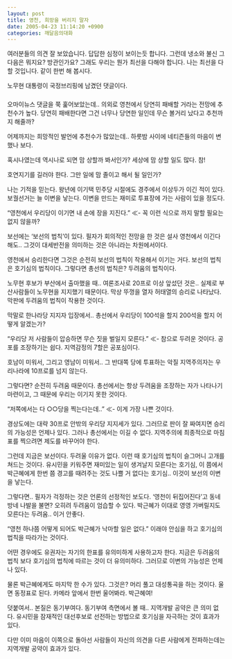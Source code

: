 ```yaml
---
layout: post
title: 영천, 희망을 버리지 말자
date: 2005-04-23 11:14:20 +0900
categories: 깨달음의대화
---
```

여러분들의 의견 잘 보았습니다. 답답한 심정이 보이는듯 합니다. 그런데 냉소와 불신 그 다음은 뭐지요? 방관인가요? 그래도 우리는 뭔가 최선을 다해야 합니다. 나는 최선을 다할 것입니다. 같이 한번 해 봅시다.
  

  
노무현 대통령이 국정브리핑에 남겼던 댓글이다.
  

  
###
  

  
오마이뉴스 댓글을 쭉 훑어보았는데.. 의외로 영천에서 당연히 패배할 거라는 전망에 추천수가 높다. 당연히 패배한다면 그건 너무나 당연한 일인데 무슨 볼거리 났다고 추천까지 해줄까?
  

  
어제까지는 희망적인 발언에 추천수가 많았는데.. 하룻밤 사이에 네티즌들의 마음이 변했나 보다.
  

  
혹시나였는데 역시나로 되면 맘 상할까 봐서인가? 세상에 맘 상할 일도 많다. 참!
  

  
호연지기를 길러야 한다. 그만 일에 맘 졸이고 해서 될 일인가?
  

  
나는 기적을 믿는다. 왕년에 이기택 민주당 시절에도 경주에서 이상두가 이긴 적이 있다. 보궐선거는 늘 이변을 낳는다. 이변을 만드는 재미로 투표장에 가는 사람이 있을 정도다.
  

  
“영천에서 우리당이 이기면 내 손에 장을 지진다.” ≪- 꼭 이런 식으로 까지 말할 필요는 없지 않을까?
  

  
보선에는 ‘보선의 법칙’이 있다. 필자가 회의적인 전망을 한 것은 설사 영천에서 이긴다 해도.. 그것이 대세반전을 의미하는 것은 아니라는 차원에서이다.
  

  
영천에서 승리한다면 그것은 순전히 보선의 법칙이 작용해서 이기는 거다. 보선의 법칙은 호기심의 법칙이다. 그렇다면 총선의 법칙은? 두려움의 법칙이다.
  

  
노무현 후보가 부산에서 출마했을 때.. 여론조사로 20프로 이상 앞섰던 것은.. 실제로 부산사람들이 노무현을 지지했기 때문이다. 막상 뚜껑을 열자 허태열의 승리로 나타났다. 막판에 두려움의 법칙이 작용한 것이다.
  

  
막말로 한나라당 지지자 입장에서.. 총선에서 우리당이 100석을 할지 200석을 할지 어떻게 알겠는가?
  

  
“우리당 저 사람들이 압승하면 무슨 짓을 벌일지 모른다.” ≪- 참으로 두려운 것이다. 공포를 조장하기는 쉽다. 지역감정의 7할은 공포심이다.
  

  
호남이 미워서, 그리고 영남이 미워서.. 그 반대쪽 당에 투표하는 악질 지역주의자는 우리나라에 10프로를 넘지 않는다.
  

  
그렇다면? 순전히 두려움 때문이다. 총선에서는 항상 두려움을 조장하는 자가 나타나기 마련이고, 그 때문에 우리는 이기지 못한 것이다.
  

  
“저쪽에서는 다 ○○당을 찍는다는데..” ≪- 이게 가장 나쁜 것이다.
  

  
경상도에는 대략 30프로 안밖의 우리당 지지세가 있다. 그러므로 판이 잘 짜여지면 승리의 가능성은 언제나 있다. 그러나 총선에서는 이길 수 없다. 지역주의에 최종적으로 마침표를 찍으려면 제도를 바꾸어야 한다.
  

  
그런데 지금은 보선이다. 두려울 이유가 없다. 이런 때 호기심의 법칙이 슬그머니 고개를 쳐드는 것이다. 유시민을 키워주면 재미있는 일이 생겨날지 모른다는 호기심, 이 쯤에서 박근혜에게 한번 쯤 경고를 때려주는 것도 나쁠 거 없다는 호기심.. 이것이 보선의 이변을 낳는다.
  

  
그렇다면.. 필자가 걱정하는 것은 언론의 선정적인 보도다. ‘영천이 뒤집어진다’고 동네방네 나발을 불면? 오히려 두려움이 엄습할 수 있다. 박근혜가 이대로 영영 가버릴지도 모른다는 두려움.. 이거 안좋다.
  

  
“영천 하나쯤 어떻게 되어도 박근혜가 낙마할 일은 없다.” 이래야 안심을 하고 호기심의 법칙을 따라가는 것이다.
  

  
어떤 경우에도 유권자는 자기의 한표를 유의미하게 사용하고자 한다. 지금은 두려움의 법칙 보다 호기심의 법칙에 따르는 것이 더 유의미하다. 그러므로 이변의 가능성은 언제나 있다.
  

  
물론 박근혜에게도 마지막 한 수가 있다. 그것은? 머리 풀고 대성통곡을 하는 것이다. 울면 동정표로 된다. 카메라 앞에서 한번 울어봐라. 박근혜여!
  

  

  

  
덧붙여서.. 본질은 동기부여다. 동기부여 측면에서 볼 때.. 지역개발 공약은 큰 의미 없다. 유시민을 잠재적인 대선후보로 선전하는 방법으로 호기심을 자극하는 것이 효과가 있다.
  

  
다만 이미 마음이 이쪽으로 돌아선 사람들이 자신의 의견을 다른 사람에게 전파하는데는 지역개발 공약이 효과가 있다.